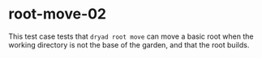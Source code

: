 
# root-move-02

This test case tests that `dryad root move` can move a basic root
when the working directory is not the base of the garden,
and that the root builds.